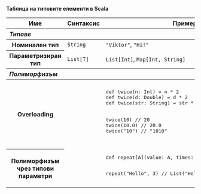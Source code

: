 **Таблица на типовите елементи в Scala**

<table>
	<thead>
		<tr>
			<th>Име</th>
			<th>Синтаксис</th>
			<th>Пример</th>
			<th>Бележки</th>
		</tr>
   		</thead>		
	<tbody>
		<tr>
			<th colspan="4" align="left"><i>Типове</i></th>
		</tr>
	</tbody>
	<tbody>
		<tr>
			<th>Номинален тип</th>
			<td><code>String</code></td>
			<td><code>"Viktor"</code>, <code>"Hi!"</code></td>
			<td></td>
		</tr>
		<tr>
			<th>Параметризиран тип</th>
			<td><code>List[T]</code></td>
			<td><code>List[Int]</code>, <code>Map[Int, String]</code></td>
			<td></td>
		</tr>
	</tbody>
    <tbody>
		<tr>
			<th colspan="4" align="left"><i>Полиморфизъм</i></th>
		</tr>
	</tbody>
    <tbody>
		<tr>
			<th>Overloading</th>
			<td></td>
			<td>
                <pre class="sourceCode scala">
def twice(n: Int) = n * 2
def twice(d: Double) = d * 2
def twice(str: String) = str * 2
<br/>
twice(10) // 20
twice(10.0) // 20.0
twice("10") // "1010"
                </pre>
            </td>
			<td>Функциите имат еднакво име, но се различават по броя, наредбата или типа на параметрите.</td>
		</tr>
		<tr>
			<th>Полиморфизъм чрез типови параметри</th>
			<td></td>
			<td>
<pre>
def repeat[A](value: A, times: Int): List[A]

repeat("Hello", 3) // List("Hello", "Hello", "Hello")
</pre>
            </td>
			<td></td>
		</tr>
	</tbody>
</table>
